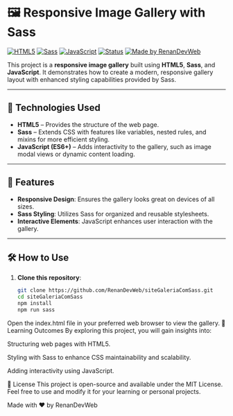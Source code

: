 # 🖼️ Responsive Image Gallery with Sass

[![HTML5](https://img.shields.io/badge/HTML5-E34F26?logo=html5&logoColor=white)](https://developer.mozilla.org/en-US/docs/Web/HTML)
[![Sass](https://img.shields.io/badge/Sass-CC6699?logo=sass&logoColor=white)](https://sass-lang.com/)
[![JavaScript](https://img.shields.io/badge/JavaScript-ES6+-yellow?logo=javascript&logoColor=white)](https://developer.mozilla.org/en-US/docs/Web/JavaScript)
[![Status](https://img.shields.io/badge/Status-In%20Development-orange)]()
[![Made by RenanDevWeb](https://img.shields.io/badge/Made%20by-RenanDevWeb-blueviolet)](https://github.com/RenanDevWeb)

This project is a **responsive image gallery** built using **HTML5**, **Sass**, and **JavaScript**. It demonstrates how to create a modern, responsive gallery layout with enhanced styling capabilities provided by Sass.

---

## 🚀 Technologies Used

- **HTML5** – Provides the structure of the web page.
- **Sass** – Extends CSS with features like variables, nested rules, and mixins for more efficient styling.
- **JavaScript (ES6+)** – Adds interactivity to the gallery, such as image modal views or dynamic content loading.

---

## 🌟 Features

- **Responsive Design**: Ensures the gallery looks great on devices of all sizes.
- **Sass Styling**: Utilizes Sass for organized and reusable stylesheets.
- **Interactive Elements**: JavaScript enhances user interaction with the gallery.

---

## 🛠️ How to Use

1. **Clone this repository**:

   ```bash
   git clone https://github.com/RenanDevWeb/siteGaleriaComSass.git
   cd siteGaleriaComSass
   npm install
   npm run sass
   
Open the index.html file in your preferred web browser to view the gallery.
📖 Learning Outcomes
By exploring this project, you will gain insights into:

Structuring web pages with HTML5.

Styling with Sass to enhance CSS maintainability and scalability.

Adding interactivity using JavaScript.

📄 License
This project is open-source and available under the MIT License.
Feel free to use and modify it for your learning or personal projects.

Made with ❤️ by RenanDevWeb

